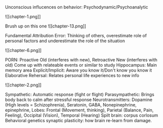 Unconscious influcences on behavior: Psychodynamic/Psychoanalytic

![[chapter-1.png]]

Brush up on this one
![[chapter-13.png]]

Fundamental Attribution Error: Thinking of others, overestimate role of personal factors and underestimate the role of the situation

![[chapter-6.png]]

PORN: Proactive Old (interferes with new), Retroactive New (interferes with old)
Come up with relateable events or similar to study
Hippocampus: Main memory area
Explicit/Implicit: Aware you know it/Don't know you know it
Elaborative Rehersal: Relates personal life experiences to new info

![[chapter-2.png]]

Sympathetic: Automatic response (fight or flight)
Parasympathetic: Brings body back to calm after stressful response
Neurotransmitters: Dopamine (High levels = Schizophrenia), Seratonin, GABA, Nonepinephrine, epinephrine, 
Lobes: Frontal (Movement, thinking), Parietal (Balance, Pain, Feeling), Occipital (Vision), Temporal (Hearing)
Spilt brain: corpus corlosum
Behavioral genetics
synaptic plasticity: how brain re-learn from damage.